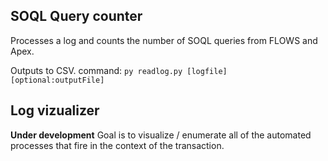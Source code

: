 ## SOQL Query counter ##
Processes a log and counts the number of SOQL queries from FLOWS and Apex.  

Outputs to CSV.
command: `py readlog.py [logfile] [optional:outputFile]`

## Log vizualizer ##
**Under development**
Goal is to visualize / enumerate all of the automated processes that fire in the context of the transaction.

